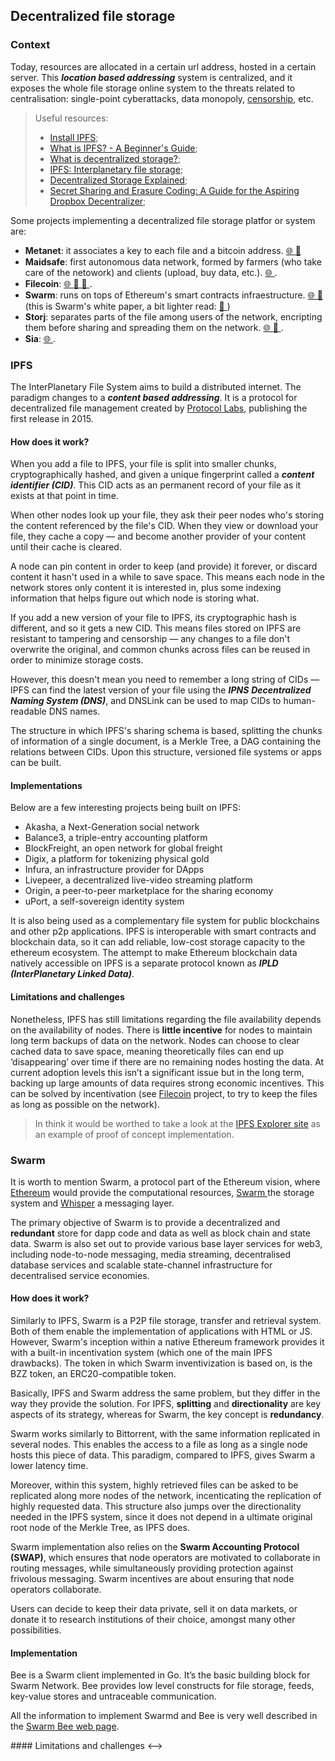 ## Decentralized file storage
### Context

Today, resources are allocated in a certain url address, hosted in a certain server. This **_location based addressing_** system is centralized, and it exposes the whole file storage online system to the threats related to centralisation: single-point cyberattacks, data monopoly, <a href="https://www.nytimes.com/2020/01/15/world/europe/turkey-wikipedia-access-restored.html" target="_blank"> censorship</a>, etc.

> Useful resources: 
> - <a href="https://ipfs.io/" target="_blank">Install IPFS</a>;
> - <a href="https://hackernoon.com/a-beginners-guide-to-ipfs-20673fedd3f" target="_blank">What is IPFS? - A Beginner's Guide</a>;
> - <a href="https://www.youtube.com/watch?v=I5M8bXQR9uA" target="_blank"> What is decentralized storage?</a>;
> - <a href="https://www.youtube.com/watch?v=5Uj6uR3fp-U&t=112s" target="_blank">IPFS: Interplanetary file storage</a>;
> - <a href="https://www.youtube.com/watch?v=5Vu_jwPjvww" target="_blank">Decentralized Storage Explained</a>;
> - <a href="https://blog.ethereum.org/2014/08/16/secret-sharing-erasure-coding-guide-aspiring-dropbox-decentralizer/" target="_blank">Secret Sharing and Erasure Coding: A Guide for the Aspiring Dropbox Decentralizer</a>;


Some projects implementing a decentralized file storage platfor or system are:
- **Metanet**: it associates a key to each file and a bitcoin address. <a href="https://metanet.mx/" target="_blank"> 🌐 </a> <a href="https://nchain.com/app/uploads/2019/06/The-Metanet-Technical-Summary-v1.0.pdf" target="_blank"> 📃 </a>
- **Maidsafe**: first autonomous data network, formed by farmers (who take care of the netowork) and clients (upload, buy data, etc.). <a href="https://maidsafe.net/" target="_blank"> 🌐 </a>.
- **Filecoin**: <a href="https://filecoin.io/" target="_blank"> 🌐 </a> <a href="https://youtu.be/JgKdBRIyIps" target="_blank"> 📼 </a> <a href="https://docs.filecoin.io/about-filecoin/how-filecoin-works/#the-network" target="_blank"> 📃 </a>.
- **Swarm**: runs on tops of Ethereum's smart contracts infraestructure. <a href="https://www.ethswarm.org/" target="_blank"> 🌐 </a> <a href="https://www.ethswarm.org/The-Book-of-Swarm.pdf" target="_blank"> 📃 </a> (this is Swarm's white paper, a bit lighter read: <a href="https://docs.ethswarm.org/swarm-whitepaper.pdf" target="_blank"> 📃 </a> )
- **Storj**: separates parts of the file among users of the network, encripting them before sharing and spreading them on the network. <a href="https://www.storj.io/" target="_blank"> 🌐 </a> <a href="https://youtu.be/JgKdBRIyIps" target="_blank"> 📼 </a>.
- **Sia**: <a href="" target="_blank"> 🌐 </a>.
### IPFS
The InterPlanetary File System aims to build a distributed internet. The paradigm changes to a **_content based addressing_**. It is a protocol for decentralized file management created by <a href="https://protocol.ai/" target="_blank">Protocol Labs</a>, publishing the first release in 2015. 
#### How does it work?
When you add a file to IPFS, your file is split into smaller chunks, cryptographically hashed, and given a unique fingerprint called a **_content identifier (CID)_**. This CID acts as an permanent record of your file as it exists at that point in time.

When other nodes look up your file, they ask their peer nodes who's storing the content referenced by the file's CID. When they view or download your file, they cache a copy — and become another provider of your content until their cache is cleared.

A node can pin content in order to keep (and provide) it forever, or discard content it hasn't used in a while to save space. This means each node in the network stores only content it is interested in, plus some indexing information that helps figure out which node is storing what.

If you add a new version of your file to IPFS, its cryptographic hash is different, and so it gets a new CID. This means files stored on IPFS are resistant to tampering and censorship — any changes to a file don't overwrite the original, and common chunks across files can be reused in order to minimize storage costs.

However, this doesn't mean you need to remember a long string of CIDs — IPFS can find the latest version of your file using the **_IPNS_** **_Decentralized Naming System (DNS)_**, and DNSLink can be used to map CIDs to human-readable DNS names.

The structure in which IPFS's sharing schema is based, splitting the chunks of information of a single document, is a Merkle Tree, a DAG containing the relations between CIDs. Upon this structure, versioned file systems or apps can be built.
#### Implementations
Below are a few interesting projects being built on IPFS:
- Akasha, a Next-Generation social network
- Balance3, a triple-entry accounting platform
- BlockFreight, an open network for global freight
- Digix, a platform for tokenizing physical gold
- Infura, an infrastructure provider for DApps
- Livepeer, a decentralized live-video streaming platform
- Origin, a peer-to-peer marketplace for the sharing economy
- uPort, a self-sovereign identity system

It is also being used as a complementary file system for public blockchains and other p2p applications. IPFS is interoperable with smart contracts and blockchain data, so it can add reliable, low-cost storage capacity to the ethereum ecosystem. The attempt to make Ethereum blockchain data natively accessible on IPFS is a separate protocol known as **_IPLD (InterPlanetary Linked Data)_**.

#### Limitations and challenges
Nonetheless, IPFS has still limitations regarding the file availability depends on the availability of nodes. There is **little incentive** for nodes to maintain long term backups of data on the network. Nodes can choose to clear cached data to save space, meaning theoretically files can end up ‘disappearing’ over time if there are no remaining nodes hosting the data. At current adoption levels this isn’t a significant issue but in the long term, backing up large amounts of data requires strong economic incentives. This can be solved by incentivation (see <a href="https://filecoin.io/" target="_blank">Filecoin</a> project, to try to keep the files as long as possible on the network).

> In think it would be worthed to take a look at the <a href="https://explore.ipld.io/#/">IPFS Explorer site</a> as an example of proof of concept implementation.

### Swarm
It is worth to mention Swarm, a protocol part of the Ethereum vision, where <a href="" target="_blank">Ethereum</a> would provide the computational resources, <a href="" target="_blank"> Swarm </a> the storage system and <a href="" target="_blank"> Whisper</a> a messaging layer.

The primary objective of Swarm is to provide a decentralized and **redundant** store for dapp code and data as well as block chain and state data. Swarm is also set out to provide various base layer services for web3, including node-to-node messaging, media streaming, decentralised database services and scalable state-channel infrastructure for decentralised service economies.

#### How does it work?
Similarly to IPFS, Swarm is a P2P file storage, transfer and retrieval system. Both of them enable the implementation of applications with HTML or JS. However, Swarm's inception within a native Ethereum framework provides it with a built-in incentivation system (which one of the main IPFS drawbacks). The token in which Swarm inventivization is based on, is the BZZ token, an ERC20-compatible token.

Basically, IPFS and Swarm address the same problem, but they differ in the way they provide the solution. For IPFS, **splitting** and **directionality** are key aspects of its strategy, whereas for Swarm, the key concept is **redundancy**. 

Swarm works similarly to Bittorrent, with the same information replicated in several nodes. This enables the access to a file as long as a single node hosts this piece of data. This paradigm, compared to IPFS, gives Swarm a lower latency time. 

Moreover, within this system, highly retrieved files can be asked to be replicated along more nodes of the network, incenticating the replication of highly requested data. This structure also jumps over the directionality needed in the IPFS system, since it does not depend in a ultimate original root node of the Merkle Tree, as IPFS does.

Swarm implementation also relies on the **Swarm Accounting Protocol (SWAP)**, which ensures that node operators are motivated to collaborate in routing messages, while simultaneously providing protection against frivolous messaging. Swarm incentives are about ensuring that node operators collaborate.

Users can decide to keep their data private, sell it on data markets, or donate it to research institutions of their choice, amongst many other possibilities.
#### Implementation

Bee is a Swarm client implemented in Go. It’s the basic building block for Swarm Network. Bee provides low level constructs for file storage, feeds, key-value stores and untraceable communication.

All the information to implement Swarmd and Bee is very well described in the
<a href="https://docs.ethswarm.org/docs/" target="_blank">Swarm Bee web page</a>.

<!--> #### Limitations and challenges <-->